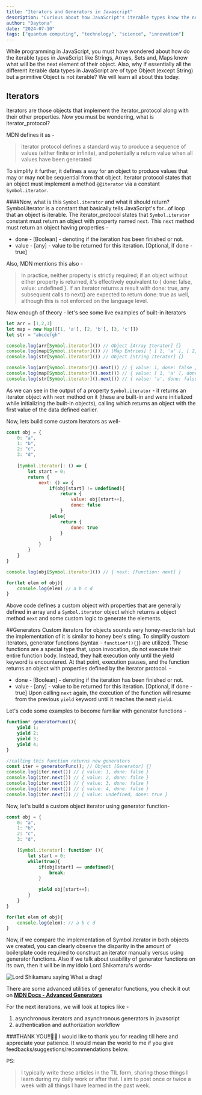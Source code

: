 ```yaml
---
title: "Iterators and Generators in Javascript"
description: "Curious about how JavaScript's iterable types know the next element in their sequence? Let's dive into iterators and see how they power our favorite data structures."
author: "Daytona"
date: "2024-07-10"
tags: ["quantum computing", "technology", "science", "innovation"]
---
```


While programming in JavaScript, you must have wondered about how do the iterable types in JavaScript like Strings, Arrays, Sets and, Maps know what will be the next element of their object. Also, why if essentially all the different iterable data types in JavaScript are of type Object (except String) but a primitive Object is not iterable? We will learn all about this today.

## Iterators
Iterators are those objects that implement the iterator_protocol along with their other properties. Now you must be wondering, what is iterator_protocol?

MDN defines it as -
> Iterator protocol defines a standard way to produce a sequence of values (either finite or infinite), and potentially a return value when all values have been generated

To simplify it further, it defines a way for an object to produce values that may or may not be sequential from that object. Iterator protocol states that an object must implement a method `@@iterator` via a constant `Symbol.iterator`.

####Now, what is this `Symbol.iterator` and what it should return?
Symbol.iterator is a constant that basically tells JavaScript's for...of loop that an object is iterable. The iterator_protocol states that `Symbol.iterator` constant must return an object with property named `next`. This `next` method must return an object having properties -
* done - [Boolean] - denoting if the iteration has been finished or not.
* value - [any] - value to be returned for this iteration. [Optional, if done - true]

Also, MDN mentions this also -
>In practice, neither property is strictly required; if an object without either property is returned, it's effectively equivalent to { done: false, value: undefined }.
If an iterator returns a result with done: true, any subsequent calls to next() are expected to return done: true as well, although this is not enforced on the language level.

Now enough of theory - let's see some live examples of built-in iterators

```javascript
let arr = [1,2,3]
let map = new Map([[1, 'a'], [2, 'b'], [3, 'c']])
let str = "abcdefgh"

console.log(arr[Symbol.iterator]()) // Object [Array Iterator] {}
console.log(map[Symbol.iterator]()) // [Map Entries] { [ 1, 'a' ], [ 2, 'b' ], [ 3, 'c' ] }
console.log(str[Symbol.iterator]()) // Object [String Iterator] {}

console.log(arr[Symbol.iterator]().next()) // { value: 1, done: false }
console.log(map[Symbol.iterator]().next()) // { value: [ 1, 'a' ], done: false }
console.log(str[Symbol.iterator]().next()) // { value: 'a', done: false }
```
As we can see in the output of a property `Symbol.iterator` - it returns an iterator object with `next` method on it (these are built-in and were initialized while initializing the built-in objects), calling which returns an object with the first value of the data defined earlier.

Now, lets build some custom Iterators as well-
```javascript
const obj = {
    0: "a",
    1: "b",
    2: "c",
    3: "d",
    
    [Symbol.iterator]: () => {
        let start = 0;
        return {
            next: () => {
                if(obj[start] != undefined){
                    return {
                        value: obj[start++],
                        done: false
                    }
                }else{
                    return {
                        done: true
                    }
                }
            }
        }
    }
}

console.log(obj[Symbol.iterator]()) // { next: [Function: next] }

for(let elem of obj){
    console.log(elem) // a b c d
}
``` 
Above code defines a custom object with properties that are generally defined in array and a `Symbol.iterator` object which returns a object method `next` and some custom logic to generate the elements.

##Generators
Custom iterators for objects sounds very honey-nectorish but the implementation of it is similar to honey bee's sting. To simplify custom iterators, generator functions (syntax - `function*(){}`) are utilized. These functions are a special type that, upon invocation, do not execute their entire function body. Instead, they halt execution only until the yield keyword is encountered. At that point, execution pauses, and the function returns an object with properties defined by the iterator protocol. -
* done - [Boolean] - denoting if the iteration has been finished or not.
* value - [any] - value to be returned for this iteration. [Optional, if done - true]
Upon calling `next` again, the execution of the function will resume from the previous `yield` keyword until it reaches the next `yield`.  

Let's code some examples to become familiar with generator functions -
```javascript
function* generatorFunc(){
    yield 1;
    yield 2;
    yield 3;
    yield 4;
}

//calling this function returns new generators
const iter = generatorFunc(); // Object [Generator] {}
console.log(iter.next()) // { value: 1, done: false }
console.log(iter.next()) // { value: 2, done: false }
console.log(iter.next()) // { value: 3, done: false }
console.log(iter.next()) // { value: 4, done: false }
console.log(iter.next()) // { value: undefined, done: true }
```
Now, let's build a custom object iterator using generator function-

```javascript
const obj = {
    0: "a",
    1: "b",
    2: "c",
    3: "d",

    [Symbol.iterator]: function* (){
        let start = 0;
        while(true){
            if(obj[start] == undefined){
                break;
            }
            
            yield obj[start++];
        }
    }
}

for(let elem of obj){
    console.log(elem); // a b c d
}
```

Now, if we compare the implementation of Symbol.iterator in both objects we created, you can clearly observe the disparity in the amount of boilerplate code required to construct an iterator manually versus using generator functions. Also if we talk about usability of generator functions on its own, then it will be in my idolo Lord Shikamaru's words-

![Lord Shikamaru saying What a drag!](https://dev-to-uploads.s3.amazonaws.com/uploads/articles/1rigsl9r0h9ow8lbggjz.gif)

There are some advanced utilities of generator functions, you check it out on **[MDN Docs - Advanced Generators](https://developer.mozilla.org/en-US/docs/Web/JavaScript/Guide/Iterators_and_Generators#advanced_generators)**

For the next iterations, we will look at topics like -
1. asynchronous iterators and asynchronous generators in javascript
2. authentication and authorization workflow

###THANK YOU!!🎉🫡
I would like to thank you for reading till here and appreciate your patience. It would mean the world to me if you give feedbacks/suggestions/recommendations below.

PS:
> I typically write these articles in the TIL form, sharing those things I learn during my daily work or after that. I aim to post once or twice a week with all things I have learned in the past week.
